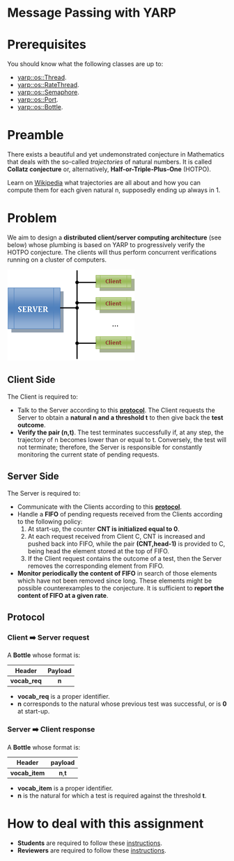 Message Passing with YARP
=========================

# Prerequisites
You should know what the following classes are up to:
- [yarp::os::Thread](http://www.yarp.it/classyarp_1_1os_1_1Thread.html).
- [yarp::os::RateThread](http://www.yarp.it/classyarp_1_1os_1_1RateThread.html).
- [yarp::os::Semaphore](http://www.yarp.it/classyarp_1_1os_1_1Semaphore.html).
- [yarp::os::Port](http://www.yarp.it/classyarp_1_1os_1_1Port.html).
- [yarp::os::Bottle](http://www.yarp.it/classyarp_1_1os_1_1Bottle.html).

# Preamble
There exists a beautiful and yet undemonstrated conjecture in Mathematics that
deals with the so-called _trajectories_ of natural numbers. It is called **Collatz
conjecture** or, alternatively, **Half-or-Triple-Plus-One** (HOTPO).

Learn on [Wikipedia](https://en.wikipedia.org/wiki/Collatz_conjecture) what
trajectories are all about and how you can compute them for each given natural n,
supposedly ending up always in 1.

# Problem
We aim to design a **distributed client/server computing architecture** (see below)
whose plumbing is based on YARP to progressively verify the HOTPO conjecture.
The clients will thus perform concurrent verifications running on a cluster of
computers.

![architecture](/misc/architecture.png)

## Client Side
The Client is required to:
- Talk to the Server according to this [**protocol**](#protocol).
The Client requests the Server to obtain a **natural n and a threshold t** to then
give back the **test outcome**.
- **Verify the pair (n,t)**. The test terminates successfully if, at any step, the
trajectory of n becomes lower than or equal to t. Conversely, the test will not
terminate; therefore, the Server is responsible for constantly monitoring the
current state of pending requests.

## Server Side
The Server is required to:
- Communicate with the Clients according to this [**protocol**](#protocol).
- Handle a **FIFO** of pending requests received from the Clients according to the
following policy:
    1. At start-up, the counter **CNT is initialized equal to 0**.
    2. At each request received from Client C, CNT is increased and pushed back
    into FIFO, while the pair **(CNT,head-1)** is provided to C, being head the
    element stored at the top of FIFO.
    3. If the Client request contains the outcome of a test, then the Server
    removes the corresponding element from FIFO.
- **Monitor periodically the content of FIFO** in search of those elements which
have not been removed since long. These elements might be possible counterexamples
to the conjecture. It is sufficient to **report the content of FIFO at a given rate**.

## Protocol

### Client :arrow_right: Server request
A **Bottle** whose format is:

| Header | Payload |
| :---: | :---: |
| **vocab_req** | **n** |

- **vocab_req** is a proper identifier.
- **n** corresponds to the natural whose previous test was successful, or is **0**
at start-up.

### Server :arrow_right: Client response
A **Bottle** whose format is:

| Header | payload |
| :---: | :---: |
| **vocab_item** | **n**,**t** |

- **vocab_item** is a proper identifier.
- **n** is the natural for which a test is required against the threshold **t**.

# How to deal with this assignment
- **Students** are required to follow these [instructions](https://education.github.com/guide/forks#3-completing-assignments).
- **Reviewers** are required to follow these [instructions](https://education.github.com/guide/forks#4-reviewing-assignments).
